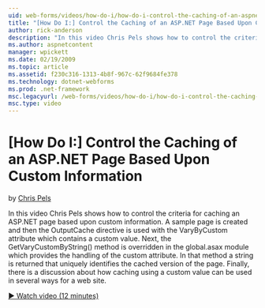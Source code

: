 ```yaml
---
uid: web-forms/videos/how-do-i/how-do-i-control-the-caching-of-an-aspnet-page-based-upon-custom-information
title: "[How Do I:] Control the Caching of an ASP.NET Page Based Upon Custom Information | Microsoft Docs"
author: rick-anderson
description: "In this video Chris Pels shows how to control the criteria for caching an ASP.NET page based upon custom information. A sample page is created and then the O..."
ms.author: aspnetcontent
manager: wpickett
ms.date: 02/19/2009
ms.topic: article
ms.assetid: f230c316-1313-4b8f-967c-62f9684fe378
ms.technology: dotnet-webforms
ms.prod: .net-framework
msc.legacyurl: /web-forms/videos/how-do-i/how-do-i-control-the-caching-of-an-aspnet-page-based-upon-custom-information
msc.type: video
---
```

[How Do I:] Control the Caching of an ASP.NET Page Based Upon Custom Information
====================
by [Chris Pels](https://twitter.com/chrispels)

In this video Chris Pels shows how to control the criteria for caching an ASP.NET page based upon custom information. A sample page is created and then the OutputCache directive is used with the VaryByCustom attribute which contains a custom value. Next, the GetVaryCustomByString() method is overridden in the global.asax module which provides the handling of the custom attribute. In that method a string is returned that uniquely identifies the cached version of the page. Finally, there is a discussion about how caching using a custom value can be used in several ways for a web site.

[&#9654; Watch video (12 minutes)](https://channel9.msdn.com/Blogs/ASP-NET-Site-Videos/how-do-i-control-the-caching-of-an-aspnet-page-based-upon-custom-information)
